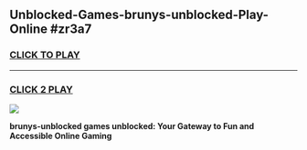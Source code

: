 
## Unblocked-Games-brunys-unblocked-Play-Online #zr3a7
<h3>
<a href="https://news.freeplayer.one?title=brunys-unblocked&ref=3">CLICK TO PLAY</a></h3>
<hr>

<h3>
<a href="https://news.freeplayer.one?title=brunys-unblocked&ref=3">CLICK 2 PLAY</a>
  
</h3>

<a href="https://news.freeplayer.one?title=brunys-unblocked&ref=3"><img src="https://clearcache.store/games.png"></a>


**brunys-unblocked games unblocked: Your Gateway to Fun and Accessible Online Gaming**
